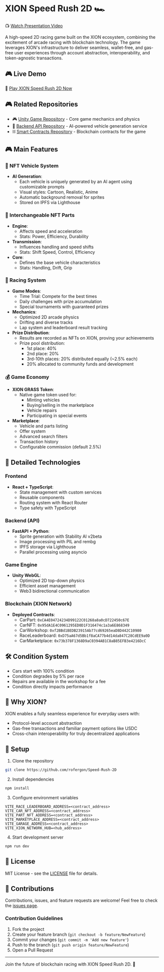 # XION Speed Rush 2D 🏎️

📺 [Watch Presentation Video](https://www.youtube.com/watch?v=mxeX-rcI8xI)

A high-speed 2D racing game built on the XION ecosystem, combining the excitement of arcade racing with blockchain technology. The game leverages XION's infrastructure to deliver seamless, wallet-free, and gas-free user experiences through account abstraction, interoperability, and token-agnostic transactions.

## 🎮 Live Demo

🚀 [Play XION Speed Rush 2D Now](https://speed-rush-2d.vercel.app)

## 🎮 Related Repositories

- 🎮 [Unity Game Repository](https://github.com/rofergon/Speed-Rush-2d-Unity-project) - Core game mechanics and physics
- 🔧 [Backend API Repository](https://github.com/rofergon/speed-rush-2d-backend-) - AI-powered vehicle generation service
- ⛓️ [Smart Contracts Repository](https://github.com/rofergon/Speed-Rush-2D-contract) - Blockchain contracts for the game

## 🎮 Main Features

### 🚗 NFT Vehicle System
- **AI Generation**:
  - Each vehicle is uniquely generated by an AI agent using customizable prompts
  - Visual styles: Cartoon, Realistic, Anime
  - Automatic background removal for sprites
  - Stored on IPFS via Lighthouse

### 🔧 Interchangeable NFT Parts
- **Engine**:
  - Affects speed and acceleration
  - Stats: Power, Efficiency, Durability
- **Transmission**:
  - Influences handling and speed shifts
  - Stats: Shift Speed, Control, Efficiency
- **Core**:
  - Defines the base vehicle characteristics
  - Stats: Handling, Drift, Grip

### 🏁 Racing System
- **Game Modes**:
  - Time Trial: Compete for the best times
  - Daily challenges with prize accumulation
  - Special tournaments with guaranteed prizes
- **Mechanics**:
  - Optimized 2D arcade physics
  - Drifting and diverse tracks
  - Lap system and leaderboard result tracking
- **Prize Distribution**:
  - Results are recorded as NFTs on XION, proving your achievements
  - Prize pool distribution:
    - 1st place: 40%
    - 2nd place: 20%
    - 3rd-10th places: 20% distributed equally (~2.5% each)
    - 20% allocated to community funds and development

### 💰 Game Economy
- **XION GRASS Token**:
  - Native game token used for:
    - Minting vehicles
    - Buying/selling in the marketplace
    - Vehicle repairs
    - Participating in special events
- **Marketplace**:
  - Vehicle and parts listing
  - Offer system
  - Advanced search filters
  - Transaction history
  - Configurable commission (default 2.5%)

## 🚀 Detailed Technologies

### Frontend
- **React + TypeScript**:
  - State management with custom services
  - Reusable components
  - Routing system with React Router
  - Type safety with TypeScript

### Backend (API)
- **FastAPI + Python**:
  - Sprite generation with Stability AI v2beta
  - Image processing with PIL and rembg
  - IPFS storage via Lighthouse
  - Parallel processing using asyncio

### Game Engine
- **Unity WebGL**:
  - Optimized 2D top-down physics
  - Efficient asset management
  - Web3 bidirectional communication

### Blockchain (XION Network)
- **Deployed Contracts**:
  - CarPart: `0xCA4E04724234D99122C01268a8a0cD722450c67E`
  - CarNFT: `0x95dA1E4C0961295ED0D1F316474c1a3a6E868349`
  - CarWorkshop: `0xf2BBd1BEDB23915Ab77cd69265eaD8D442C10980`
  - RaceLeaderboard: `0xD75aA67d5Bb1f8aCA77b4d14da847C28CdEE9a0D`
  - CarMarketplace: `0x73b378F1368D9aC0394AB1C8aB85EFB3e4216DcC`

## 🛠️ Condition System
- Cars start with 100% condition
- Condition degrades by 5% per race
- Repairs are available in the workshop for a fee
- Condition directly impacts performance

## 🌟 Why XION?
XION enables a fully seamless experience for everyday users with:

- Protocol-level account abstraction
- Gas-free transactions and familiar payment options like USDC
- Cross-chain interoperability for truly decentralized applications

## 🔧 Setup

1. Clone the repository
```bash
git clone https://github.com/rofergon/Speed-Rush-2D
```

2. Install dependencies
```bash
npm install
```

3. Configure environment variables
```env
VITE_RACE_LEADERBOARD_ADDRESS=<contract_address>
VITE_CAR_NFT_ADDRESS=<contract_address>
VITE_PART_NFT_ADDRESS=<contract_address>
VITE_MARKETPLACE_ADDRESS=<contract_address>
VITE_GARAGE_ADDRESS=<contract_address>
VITE_XION_NETWORK_HUB=<hub_address>
```

4. Start development server
```bash
npm run dev
```

## 📝 License

MIT License - see the [LICENSE](LICENSE) file for details.

## 🤝 Contributions

Contributions, issues, and feature requests are welcome! Feel free to check the [issues page](https://github.com/rofergon/Speed-Rush-2D/issues).

### Contribution Guidelines
1. Fork the project
2. Create your feature branch (`git checkout -b feature/NewFeature`)
3. Commit your changes (`git commit -m 'Add new feature'`)
4. Push to the branch (`git push origin feature/NewFeature`)
5. Open a Pull Request

---
Join the future of blockchain racing with XION Speed Rush 2D. 🚀
